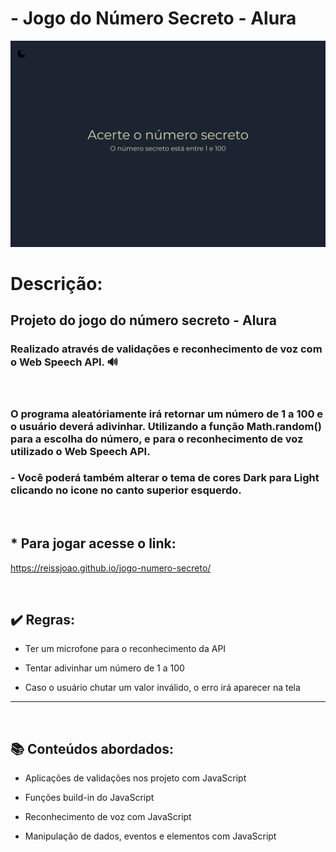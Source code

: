 # - Jogo do Número Secreto - Alura

![preview](./.github/numero-secreto.png)

# Descrição: 

## Projeto do jogo do número secreto - Alura

### Realizado através de validações e reconhecimento de voz com o Web Speech API. 🔊
<br>

### O programa aleatóriamente irá retornar um número de 1 a 100 e o usuário deverá adivinhar. Utilizando a função Math.random() para a escolha do número, e para o reconhecimento de voz utilizado o Web Speech API. 

### - Você poderá também alterar o tema de cores Dark para Light clicando no icone no canto superior esquerdo.

<br>

## *  Para jogar acesse o link:

https://reissjoao.github.io/jogo-numero-secreto/

<br>

## ✔️ Regras: 

- Ter um microfone para o reconhecimento da API

 - Tentar adivinhar um número de 1 a 100

 - Caso o usuário chutar um valor inválido, o erro irá aparecer na tela


----------------------------
<br>

## 📚 Conteúdos abordados:

- Aplicações de validações nos projeto com JavaScript

- Funções build-in do JavaScript

- Reconhecimento de voz com JavaScript

- Manipulação de dados, eventos e elementos com JavaScript 

